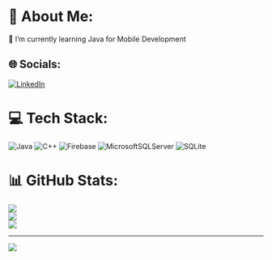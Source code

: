 # 💫 About Me:
🌱 I’m currently learning Java for Mobile Development<br>


## 🌐 Socials:
[![LinkedIn](https://img.shields.io/badge/LinkedIn-%230077B5.svg?logo=linkedin&logoColor=white)](https://linkedin.com/in/https://www.linkedin.com/in/avni-kahraman-7a2373254/) 

# 💻 Tech Stack:
![Java](https://img.shields.io/badge/java-%23ED8B00.svg?style=for-the-badge&logo=openjdk&logoColor=white) ![C++](https://img.shields.io/badge/c++-%2300599C.svg?style=for-the-badge&logo=c%2B%2B&logoColor=white) ![Firebase](https://img.shields.io/badge/Firebase-039BE5?style=for-the-badge&logo=Firebase&logoColor=white) ![MicrosoftSQLServer](https://img.shields.io/badge/Microsoft%20SQL%20Server-CC2927?style=for-the-badge&logo=microsoft%20sql%20server&logoColor=white) ![SQLite](https://img.shields.io/badge/sqlite-%2307405e.svg?style=for-the-badge&logo=sqlite&logoColor=white)
# 📊 GitHub Stats:
![](https://github-readme-stats.vercel.app/api?username=AvniKahraman&theme=dark&hide_border=false&include_all_commits=false&count_private=false)<br/>
![](https://github-readme-streak-stats.herokuapp.com/?user=AvniKahraman&theme=dark&hide_border=false)<br/>
![](https://github-readme-stats.vercel.app/api/top-langs/?username=AvniKahraman&theme=dark&hide_border=false&include_all_commits=false&count_private=false&layout=compact)

---
[![](https://visitcount.itsvg.in/api?id=AvniKahraman&icon=0&color=0)](https://visitcount.itsvg.in)

<!-- Proudly created with GPRM ( https://gprm.itsvg.in ) -->
